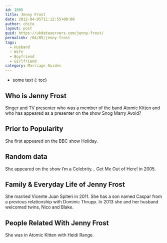 ```yaml
---
id: 1895
title: Jenny Frost
date: 2012-04-05T11:12:55+00:00
author: chito
layout: post
guid: https://ukdataservers.com/jenny-frost/
permalink: /04/05/jenny-frost
tags:
  - Husband
  - Wife
  - Boyfriend
  - Girlfriend
category: Marriage Guides
---
```


* some text
{: toc}
          
          
## Who is  Jenny Frost
                  
                  
                  
Singer and TV presenter who was a member of the band Atomic Kitten and who has appeared as a presenter on the show Snog Marry Avoid?
                  
                
                
                
## Prior to Popularity 
                  
                  
                  
She first appeared on the BBC show Holiday.
                  
                
                
                
## Random data 
                  
                  
                  
She appeared on the show I&#8217;m a Celebrity&#8230; Get Me Out of Here! in 2005.
                  
                
                
                
## Family & Everyday Life of Jenny Frost
                  
                  
                  
She married Vicente Juan Spiteri in 2011. She has a son named Caspar from a previous relationship with Dominic Thrupp. In 2013 she and her husband welcomed twins, Nico and Blake.
                  
                
                
                
## People Related With  Jenny Frost
                  
                  
                  
She was in Atomic Kitten with Heidi Range.
                  
                
              
            
          
          
          
    
    
  
